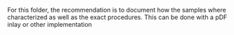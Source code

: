 For this folder, the recommendation is to document how the samples where characterized as well as the exact procedures.
This can be done with a pDF inlay or other implementation
